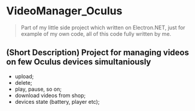 # VideoManager_Oculus

> Part of my little side project which written on Electron.NET, just for example of my own code, all of this code fully written by me.

## (Short Description) Project for managing videos on few Oculus devices simultaniously 
- upload;
- delete;
- play, pause, so on;
- download videos from shop;
- devices state (battery, player etc);
